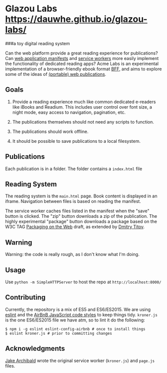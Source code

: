 # Glazou Labs https://dauwhe.github.io/glazou-labs/
###a toy digital reading system

Can the web platform provide a great reading experience for publications? Can [web application manifests](https://www.w3.org/TR/appmanifest/) and [service workers](https://w3c.github.io/ServiceWorker/) more easily implement the functionality of dedicated reading apps? Acme Labs is an experimental implementation of a browser-friendly ebook format [BFF](https://github.com/dauwhe/epub31-bff), and aims to explore some of the ideas of [(portable) web publications](https://github.com/w3c/dpub-pwp-ucr). 

## Goals

1. Provide a reading experience much like common dedicated e-readers like iBooks and Readium. This includes user control over font size, a night mode, easy access to navigation, pagination, etc.

2. The publications themselves should not need any scripts to function.

3. The publications should work offline.

4. It should be possible to save publications to a local filesystem.

## Publications

Each publication is in a folder. The folder contains a `index.html` file
## Reading System

The reading system is the `main.html` page. Book content is displayed in an iframe. Navigation between files is based on reading the manifest.

The service worker caches files listed in the manifest when the "save" button is clicked. The "zip" button downloads a zip of the publication. The highly experimental "package" button downloads a package based on the W3C TAG [Packaging on the Web](https://w3ctag.github.io/packaging-on-the-web/) draft, as extended by [Dmitry Titov](https://github.com/dimich-g/webpackage/blob/master/README.md). 

## Warning

Warning: the code is really rough, as I don't know what I'm doing.

## Usage

Use `python -m SimpleHTTPServer` to host the repo at `http://localhost:8000/`

## Contributing

Currently, the repository is a mix of ES5 and ES6/ES2015. We are using [eslint](http://eslint.org/) and the
[AirBnB JavaScript code styles](https://github.com/airbnb/javascript) to keep things tidy.
`kroner.js` is the one ES6/ES2015 file we have atm, so to lint it do the following:

```
$ npm i -g eslint eslint-config-airbnb # once to install things
$ eslint kroner.js # prior to committing changes
```

## Acknowledgments

[Jake Archibald](https://jakearchibald.github.io/ebook-demo/publisher-site/readme/) wrote the original service worker (`kroner.js`) and `page.js` files. 
